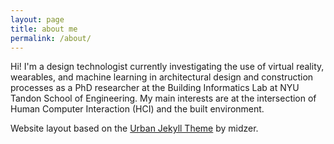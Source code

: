 ```yaml
---
layout: page
title: about me
permalink: /about/
---
```


Hi! I'm a design technologist currently investigating the use of virtual reality, wearables, and machine learning in architectural design and construction processes as a PhD researcher at the Building Informatics Lab at NYU Tandon School of Engineering. My main interests are at the intersection of Human Computer Interaction (HCI) and the built environment.

Website layout based on the [Urban Jekyll Theme](https://github.com/midzer/urban-theme) by midzer.